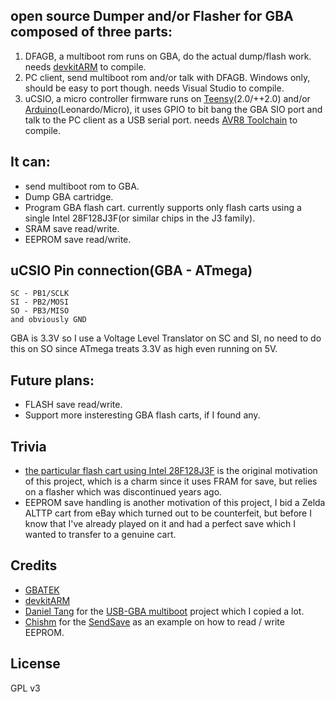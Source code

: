 open source Dumper and/or Flasher for GBA composed of three parts:
---
1. DFAGB, a multiboot rom runs on GBA, do the actual dump/flash work. needs [devkitARM](http://devkitpro.org/wiki/Getting_Started/devkitARM) to compile.
2. PC client, send multiboot rom and/or talk with DFAGB. Windows only, should be easy to port though. needs Visual Studio to compile.
3. uCSIO, a micro controller firmware runs on [Teensy](https://www.pjrc.com/teensy/)(2.0/++2.0) and/or [Arduino](https://www.arduino.cc/)(Leonardo/Micro), it uses GPIO to bit bang the GBA SIO port and talk to the PC client as a USB serial port. needs [AVR8 Toolchain](http://www.atmel.com/tools/ATMELAVRTOOLCHAINFORWINDOWS.aspx) to compile.

It can:
---
* send multiboot rom to GBA.
* Dump GBA cartridge.
* Program GBA flash cart. currently supports only flash carts using a single Intel 28F128J3F(or similar chips in the J3 family).
* SRAM save read/write.
* EEPROM save read/write.

uCSIO Pin connection(GBA - ATmega)
---
	SC - PB1/SCLK
	SI - PB2/MOSI
	SO - PB3/MISO
	and obviously GND
GBA is 3.3V so I use a Voltage Level Translator on SC and SI, no need to do this on SO since ATmega treats 3.3V as high even running on 5V.

Future plans:
---
* FLASH save read/write.
* Support more insteresting GBA flash carts, if I found any.

Trivia
---
* [the particular flash cart using Intel 28F128J3F](https://item.taobao.com/item.htm?id=520027241239) is the original motivation of this project, which is a charm since it uses FRAM for save, but relies on a flasher which was discontinued years ago.
* EEPROM save handling is another motivation of this project, I bid a Zelda ALTTP cart from eBay which turned out to be counterfeit, but before I know that I've already played on it and had a perfect save which I wanted to transfer to a genuine cart.

Credits
---
* [GBATEK](http://problemkaputt.de/gbatek.htm)
* [devkitARM](http://devkitpro.org/)
* [Daniel Tang](https://github.com/tangrs) for the [USB-GBA multiboot](https://github.com/tangrs/usb-gba-multiboot) project which I copied a lot.
* [Chishm](http://chishm.drunkencoders.com) for the [SendSave](http://chishm.drunkencoders.com/SendSave/) as an example on how to read / write EEPROM.

License
---
GPL v3

